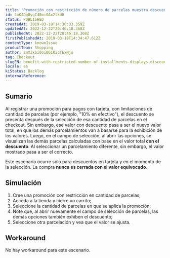 ```yaml
---
title: 'Promoción con restricción de número de parcelas muestra descuento en otras parcelas en el combo box'
id: 4oKJDg0ygC40oiOAx2lkdG
status: PUBLISHED
createdAt: 2019-03-18T14:30:33.359Z
updatedAt: 2022-12-22T20:46:18.368Z
publishedAt: 2022-12-22T20:46:18.368Z
firstPublishedAt: 2019-03-18T14:34:47.612Z
contentType: knownIssue
productTeam: Shopping
author: 2mXZkbi0oi061KicTExNjo
tag: Checkout
slugEN: benefit-with-restricted-number-of-installments-displays-discount-in-other-installments-in-the-combo-box
locale: es
kiStatus: Backlog
internalReference: 
---
```


## Sumario

Al registrar una promoción para pagos con tarjeta, con limitaciones de cantidad de parcelas (por ejemplo, "10% en efectivo"), el descuento se presenta después de la selección de esa cantidad de parcelas en el checkout. Sin embargo, ese valor con descuento pasa a ser el nuevo valor total, en que los demás parcelamientos van a basarse para la exhibición de los valores. Luego, en el campo de selección, al abrir las opciones, se visualizan las demás parcelas calculadas con base en el valor total __con el descuento__. Al seleccionar un parcelamiento diferente, sin embargo, el valor mostrado pasa a ser el correcto.

Este escenario ocurre sólo para descuentos en tarjeta y en el momento de la selección. La compra __nunca es cerrada con el valor equivocado__.

## Simulación

1. Cree una promoción con restricción en cantidad de parcelas;
2. Acceda a la tienda y cierre un carrito;
3. Seleccione la cantidad de parcelas en que se aplica la promoción;
4. Note que, al abrir nuevamente el campo de selección de parcelas, las demás opciones también exhiben el descuento;
5. Seleccione otra parcelación y vea que el valor se ajusta.

## Workaround

No hay workaround para este escenario.

